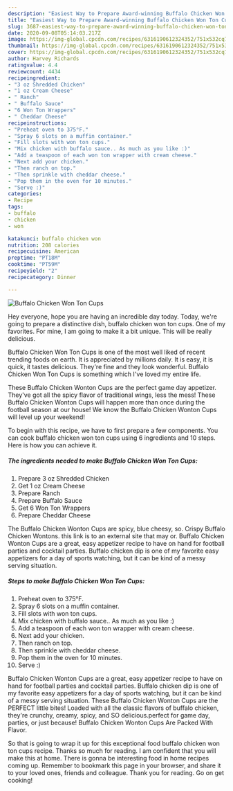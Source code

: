 ```yaml
---
description: "Easiest Way to Prepare Award-winning Buffalo Chicken Won Ton Cups"
title: "Easiest Way to Prepare Award-winning Buffalo Chicken Won Ton Cups"
slug: 3687-easiest-way-to-prepare-award-winning-buffalo-chicken-won-ton-cups
date: 2020-09-08T05:14:03.217Z
image: https://img-global.cpcdn.com/recipes/6316190612324352/751x532cq70/buffalo-chicken-won-ton-cups-recipe-main-photo.jpg
thumbnail: https://img-global.cpcdn.com/recipes/6316190612324352/751x532cq70/buffalo-chicken-won-ton-cups-recipe-main-photo.jpg
cover: https://img-global.cpcdn.com/recipes/6316190612324352/751x532cq70/buffalo-chicken-won-ton-cups-recipe-main-photo.jpg
author: Harvey Richards
ratingvalue: 4.4
reviewcount: 4434
recipeingredient:
- "3 oz Shredded Chicken"
- "1 oz Cream Cheese"
- " Ranch"
- " Buffalo Sauce"
- "6 Won Ton Wrappers"
- " Cheddar Cheese"
recipeinstructions:
- "Preheat oven to 375°F."
- "Spray 6 slots on a muffin container."
- "Fill slots with won ton cups."
- "Mix chicken with buffalo sauce.. As much as you like :)"
- "Add a teaspoon of each won ton wrapper with cream cheese."
- "Next add your chicken."
- "Then ranch on top."
- "Then sprinkle with cheddar cheese."
- "Pop them in the oven for 10 minutes."
- "Serve :)"
categories:
- Recipe
tags:
- buffalo
- chicken
- won

katakunci: buffalo chicken won 
nutrition: 208 calories
recipecuisine: American
preptime: "PT18M"
cooktime: "PT59M"
recipeyield: "2"
recipecategory: Dinner

---
```



![Buffalo Chicken Won Ton Cups](https://img-global.cpcdn.com/recipes/6316190612324352/751x532cq70/buffalo-chicken-won-ton-cups-recipe-main-photo.jpg)

Hey everyone, hope you are having an incredible day today. Today, we're going to prepare a distinctive dish, buffalo chicken won ton cups. One of my favorites. For mine, I am going to make it a bit unique. This will be really delicious.

Buffalo Chicken Won Ton Cups is one of the most well liked of recent trending foods on earth. It is appreciated by millions daily. It is easy, it is quick, it tastes delicious. They're fine and they look wonderful. Buffalo Chicken Won Ton Cups is something which I've loved my entire life.

These Buffalo Chicken Wonton Cups are the perfect game day appetizer. They&#39;ve got all the spicy flavor of traditional wings, less the mess! These Buffalo Chicken Wonton Cups will happen more than once during the football season at our house! We know the Buffalo Chicken Wonton Cups will level up your weekend!


To begin with this recipe, we have to first prepare a few components. You can cook buffalo chicken won ton cups using 6 ingredients and 10 steps. Here is how you can achieve it.

<!--inarticleads1-->

##### The ingredients needed to make Buffalo Chicken Won Ton Cups:

1. Prepare 3 oz Shredded Chicken
1. Get 1 oz Cream Cheese
1. Prepare  Ranch
1. Prepare  Buffalo Sauce
1. Get 6 Won Ton Wrappers
1. Prepare  Cheddar Cheese


The Buffalo Chicken Wonton Cups are spicy, blue cheesy, so. Crispy Buffalo Chicken Wontons. this link is to an external site that may or. Buffalo Chicken Wonton Cups are a great, easy appetizer recipe to have on hand for football parties and cocktail parties. Buffalo chicken dip is one of my favorite easy appetizers for a day of sports watching, but it can be kind of a messy serving situation. 

<!--inarticleads2-->

##### Steps to make Buffalo Chicken Won Ton Cups:

1. Preheat oven to 375°F.
1. Spray 6 slots on a muffin container.
1. Fill slots with won ton cups.
1. Mix chicken with buffalo sauce.. As much as you like :)
1. Add a teaspoon of each won ton wrapper with cream cheese.
1. Next add your chicken.
1. Then ranch on top.
1. Then sprinkle with cheddar cheese.
1. Pop them in the oven for 10 minutes.
1. Serve :)


Buffalo Chicken Wonton Cups are a great, easy appetizer recipe to have on hand for football parties and cocktail parties. Buffalo chicken dip is one of my favorite easy appetizers for a day of sports watching, but it can be kind of a messy serving situation. These Buffalo Chicken Wonton Cups are the PERFECT little bites! Loaded with all the classic flavors of buffalo chicken, they&#39;re crunchy, creamy, spicy, and SO delicious.perfect for game day, parties, or just because! Buffalo Chicken Wonton Cups Are Packed With Flavor. 

So that is going to wrap it up for this exceptional food buffalo chicken won ton cups recipe. Thanks so much for reading. I am confident that you will make this at home. There is gonna be interesting food in home recipes coming up. Remember to bookmark this page in your browser, and share it to your loved ones, friends and colleague. Thank you for reading. Go on get cooking!

